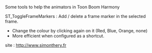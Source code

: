 Some tools to help the animators in Toon Boom Harmony

ST_ToggleFrameMarkers : Add / delete a frame marker in the selected frame. 
* Change the colour by clicking again on it (Red, Blue, Orange, none)
* More efficient when configured as a shortcut.

site : http://www.simonthery.fr